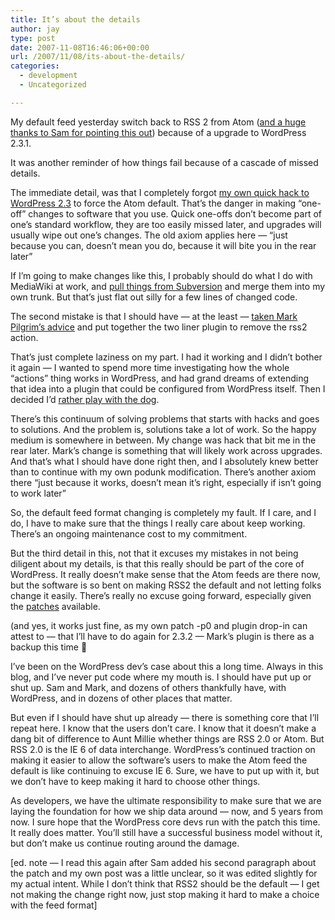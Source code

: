 ```yaml
---
title: It’s about the details
author: jay
type: post
date: 2007-11-08T16:46:06+00:00
url: /2007/11/08/its-about-the-details/
categories:
  - development
  - Uncategorized

---
```

My default feed yesterday switch back to RSS 2 from Atom ([and a huge thanks to Sam for pointing this out][1]) because of a upgrade to WordPress 2.3.1.

It was another reminder of how things fail because of a cascade of missed details.

The immediate detail, was that I completely forgot [my own quick hack to WordPress 2.3][2] to force the Atom default. That’s the danger in making “one-off” changes to software that you use. Quick one-offs don’t become part of one’s standard workflow, they are too easily missed later, and upgrades will usually wipe out one’s changes. The old axiom applies here — “just because you can, doesn’t mean you do, because it will bite you in the rear later”

If I’m going to make changes like this, I probably should do what I do with MediaWiki at work, and [pull things from Subversion][3] and merge them into my own trunk. But that’s just flat out silly for a few lines of changed code.

The second mistake is that I should have — at the least — [taken Mark Pilgrim’s advice][4] and put together the two liner plugin to remove the rss2 action.

That’s just complete laziness on my part. I had it working and I didn’t bother it again — I wanted to spend more time investigating how the whole “actions” thing works in WordPress, and had grand dreams of extending that idea into a plugin that could be configured from WordPress itself. Then I decided I’d [rather play with the dog][5].

There’s this continuum of solving problems that starts with hacks and goes to solutions. And the problem is, solutions take a lot of work. So the happy medium is somewhere in between. My change was hack that bit me in the rear later. Mark’s change is something that will likely work across upgrades. And that’s what I should have done right then, and I absolutely knew better than to continue with my own podunk modification. There’s another axiom there “just because it works, doesn’t mean it’s right, especially if isn’t going to work later”

So, the default feed format changing is completely my fault. If I care, and I do, I have to make sure that the things I really care about keep working. There’s an ongoing maintenance cost to my commitment.

But the third detail in this, not that it excuses my mistakes in not being diligent about my details, is that this really should be part of the core of WordPress. It really doesn’t make sense that the Atom feeds are there now, but the software is so bent on making RSS2 the default and not letting folks change it easily. There’s really no excuse going forward, especially given the [patches][6] available.

(and yes, it works just fine, as my own patch -p0 and plugin drop-in can attest to — that I’ll have to do again for 2.3.2 — Mark’s plugin is there as a backup this time 🙂

I’ve been on the WordPress dev’s case about this a long time. Always in this blog, and I’ve never put code where my mouth is. I should have put up or shut up. Sam and Mark, and dozens of others thankfully have, with WordPress, and in dozens of other places that matter.

But even if I should have shut up already — there is something core that I’ll repeat here. I know that the users don’t care. I know that it doesn’t make a dang bit of difference to Aunt Millie whether things are RSS 2.0 or Atom. But RSS 2.0 is the IE 6 of data interchange. WordPress’s continued traction on making it easier to allow the software’s users to make the Atom feed the default is like continuing to excuse IE 6. Sure, we have to put up with it, but we don’t have to keep making it hard to choose other things.

As developers, we have the ultimate responsibility to make sure that we are laying the foundation for how we ship data around — now, and 5 years from now. I sure hope that the WordPress core devs run with the patch this time. It really does matter. You’ll still have a successful business model without it, but don’t make us continue routing around the damage.

[ed. note — I read this again after Sam added his second paragraph about the patch and my own post was a little unclear, so it was edited slightly for my actual intent. While I don’t think that RSS2 should be the default — I get not making the change right now, just stop making it hard to make a choice with the feed format]

 [1]: http://intertwingly.net/blog/2007/11/08/Pluggable-Feed-Format
 [2]: https://rambleon.org/2007/09/25/absolutely-astounding/
 [3]: http://codex.wordpress.org/Installing/Updating_WordPress_with_Subversion
 [4]: https://rambleon.org/2007/09/25/absolutely-astounding/#comment-34511
 [5]: http://www.flickr.com/photos/rambleon/sets/72157602423203146/
 [6]: http://trac.wordpress.org/ticket/5328